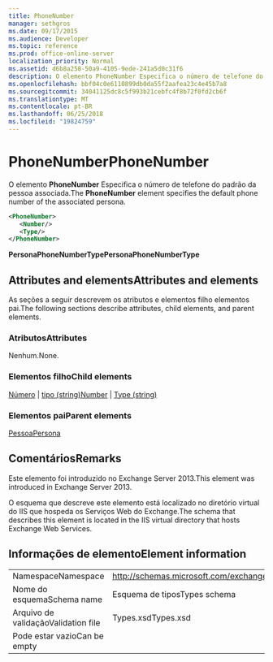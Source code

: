 ```yaml
---
title: PhoneNumber
manager: sethgros
ms.date: 09/17/2015
ms.audience: Developer
ms.topic: reference
ms.prod: office-online-server
localization_priority: Normal
ms.assetid: d6b8a258-50a9-4105-9ede-241a5d0c31f6
description: O elemento PhoneNumber Especifica o número de telefone do padrão da pessoa associada.
ms.openlocfilehash: bbf04c0e6110899db0da55f2aafea23c4e45b7a8
ms.sourcegitcommit: 34041125dc8c5f993b21cebfc4f8b72f0fd2cb6f
ms.translationtype: MT
ms.contentlocale: pt-BR
ms.lasthandoff: 06/25/2018
ms.locfileid: "19824759"
---
```

# <a name="phonenumber"></a><span data-ttu-id="60896-103">PhoneNumber</span><span class="sxs-lookup"><span data-stu-id="60896-103">PhoneNumber</span></span>

<span data-ttu-id="60896-104">O elemento **PhoneNumber** Especifica o número de telefone do padrão da pessoa associada.</span><span class="sxs-lookup"><span data-stu-id="60896-104">The **PhoneNumber** element specifies the default phone number of the associated persona.</span></span> 
  
```XML
<PhoneNumber>
   <Number/>
   <Type/>
</PhoneNumber>
```

 <span data-ttu-id="60896-105">**PersonaPhoneNumberType**</span><span class="sxs-lookup"><span data-stu-id="60896-105">**PersonaPhoneNumberType**</span></span>
## <a name="attributes-and-elements"></a><span data-ttu-id="60896-106">Attributes and elements</span><span class="sxs-lookup"><span data-stu-id="60896-106">Attributes and elements</span></span>

<span data-ttu-id="60896-107">As seções a seguir descrevem os atributos e elementos filho elementos pai.</span><span class="sxs-lookup"><span data-stu-id="60896-107">The following sections describe attributes, child elements, and parent elements.</span></span>
  
### <a name="attributes"></a><span data-ttu-id="60896-108">Atributos</span><span class="sxs-lookup"><span data-stu-id="60896-108">Attributes</span></span>

<span data-ttu-id="60896-109">Nenhum.</span><span class="sxs-lookup"><span data-stu-id="60896-109">None.</span></span>
  
### <a name="child-elements"></a><span data-ttu-id="60896-110">Elementos filho</span><span class="sxs-lookup"><span data-stu-id="60896-110">Child elements</span></span>

<span data-ttu-id="60896-111">[Número](number.md) | [tipo (string)](type-string.md)</span><span class="sxs-lookup"><span data-stu-id="60896-111">[Number](number.md) | [Type (string)](type-string.md)</span></span>
  
### <a name="parent-elements"></a><span data-ttu-id="60896-112">Elementos pai</span><span class="sxs-lookup"><span data-stu-id="60896-112">Parent elements</span></span>

[<span data-ttu-id="60896-113">Pessoa</span><span class="sxs-lookup"><span data-stu-id="60896-113">Persona</span></span>](persona.md)
  
## <a name="remarks"></a><span data-ttu-id="60896-114">Comentários</span><span class="sxs-lookup"><span data-stu-id="60896-114">Remarks</span></span>

<span data-ttu-id="60896-115">Este elemento foi introduzido no Exchange Server 2013.</span><span class="sxs-lookup"><span data-stu-id="60896-115">This element was introduced in Exchange Server 2013.</span></span>
  
<span data-ttu-id="60896-116">O esquema que descreve este elemento está localizado no diretório virtual do IIS que hospeda os Serviços Web do Exchange.</span><span class="sxs-lookup"><span data-stu-id="60896-116">The schema that describes this element is located in the IIS virtual directory that hosts Exchange Web Services.</span></span>
  
## <a name="element-information"></a><span data-ttu-id="60896-117">Informações de elemento</span><span class="sxs-lookup"><span data-stu-id="60896-117">Element information</span></span>

|||
|:-----|:-----|
|<span data-ttu-id="60896-118">Namespace</span><span class="sxs-lookup"><span data-stu-id="60896-118">Namespace</span></span>  <br/> |http://schemas.microsoft.com/exchange/services/2006/types  <br/> |
|<span data-ttu-id="60896-119">Nome do esquema</span><span class="sxs-lookup"><span data-stu-id="60896-119">Schema name</span></span>  <br/> |<span data-ttu-id="60896-120">Esquema de tipos</span><span class="sxs-lookup"><span data-stu-id="60896-120">Types schema</span></span>  <br/> |
|<span data-ttu-id="60896-121">Arquivo de validação</span><span class="sxs-lookup"><span data-stu-id="60896-121">Validation file</span></span>  <br/> |<span data-ttu-id="60896-122">Types.xsd</span><span class="sxs-lookup"><span data-stu-id="60896-122">Types.xsd</span></span>  <br/> |
|<span data-ttu-id="60896-123">Pode estar vazio</span><span class="sxs-lookup"><span data-stu-id="60896-123">Can be empty</span></span>  <br/> ||
   

